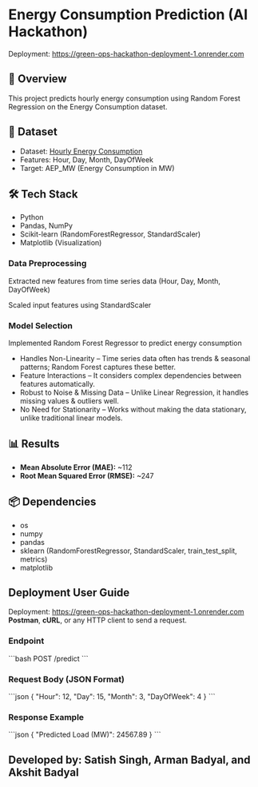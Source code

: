 # Energy Consumption Prediction (AI Hackathon)
Deployment: https://green-ops-hackathon-deployment-1.onrender.com
## 📌 Overview
This project predicts hourly energy consumption using Random Forest Regression on the Energy Consumption dataset.

## 🚀 Dataset
- Dataset: [Hourly Energy Consumption](https://www.kaggle.com/datasets/robikscube/hourly-energy-consumption)
- Features: Hour, Day, Month, DayOfWeek
- Target: AEP_MW (Energy Consumption in MW)

## 🛠️ Tech Stack
- Python
- Pandas, NumPy
- Scikit-learn (RandomForestRegressor, StandardScaler)
- Matplotlib (Visualization)

### Data Preprocessing

Extracted new features from time series data (Hour, Day, Month, DayOfWeek)

Scaled input features using StandardScaler

### Model Selection
Implemented Random Forest Regressor to predict energy consumption

- Handles Non-Linearity – Time series data often has trends & seasonal patterns; Random Forest captures these better.
- Feature Interactions – It considers complex dependencies between features automatically.
- Robust to Noise & Missing Data – Unlike Linear Regression, it handles missing values & outliers well.
- No Need for Stationarity – Works without making the data stationary, unlike traditional linear models.


## 📊 Results
- **Mean Absolute Error (MAE):** ~112
- **Root Mean Squared Error (RMSE):** ~247

## 📦 Dependencies
- os
- numpy
- pandas
- sklearn (RandomForestRegressor, StandardScaler, train_test_split, metrics)
- matplotlib

## Deployment User Guide
Deployment: https://green-ops-hackathon-deployment-1.onrender.com
**Postman**, **cURL**, or any HTTP client to send a request.

### **Endpoint**
\`\`\`bash
POST /predict
\`\`\`

### **Request Body (JSON Format)**
\`\`\`json
{
  "Hour": 12,
  "Day": 15,
  "Month": 3,
  "DayOfWeek": 4
}
\`\`\`

### **Response Example**
\`\`\`json
{
  "Predicted Load (MW)": 24567.89
}
\`\`\`

## Developed by: Satish Singh, Arman Badyal, and Akshit Badyal
